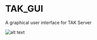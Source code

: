 # TAK_GUI
A graphical user interface for TAK Server


![alt text](https://media.defense.gov/2018/Jul/13/2001942144/-1/-1/1/180705-F-OC707-901.JPG)
